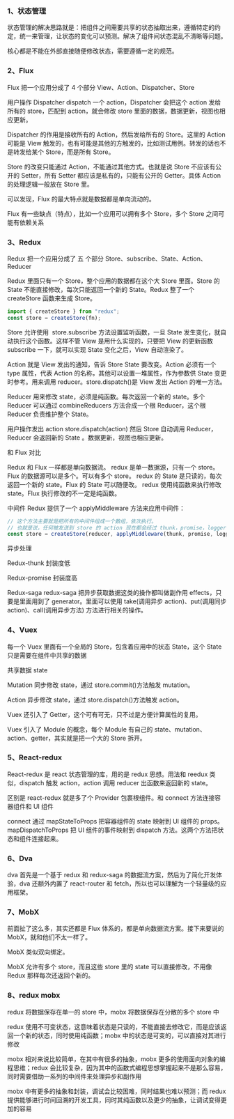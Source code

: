 ### 1、状态管理

状态管理的解决思路就是：把组件之间需要共享的状态抽取出来，遵循特定的约定，统一来管理，让状态的变化可以预测。解决了组件间状态混乱不清晰等问题。

核心都是不能在外部直接随便修改状态，需要遵循一定的规范。

### 2、Flux

Flux 把一个应用分成了 4 个部分 View、Action、Dispatcher、Store

用户操作 Dispatcher dispatch 一个 action，Dispatcher 会把这个 action 发给所有的 store，匹配到 action，就会修改 store 里面的数据，数据更新，视图也相应更新。

Dispatcher 的作用是接收所有的 Action，然后发给所有的 Store。这里的 Action 可能是 View 触发的，也有可能是其他的方触发的，比如测试用例。转发的话也不是转发给某个 Store，而是所有 Store。

Store 的改变只能通过 Action，不能通过其他方式。也就是说 Store 不应该有公开的 Setter，所有 Setter 都应该是私有的，只能有公开的 Getter。具体 Action 的处理逻辑一般放在 Store 里。

可以发现，Flux 的最大特点就是数据都是单向流动的。

Flux 有一些缺点（特点），比如一个应用可以拥有多个 Store，多个 Store 之间可能有依赖关系

### 3、Redux

Redux 把一个应用分成了 五 个部分 Store、subscribe、State、Action、Reducer

Redux 里面只有一个 Store，整个应用的数据都在这个大 Store 里面。Store 的 State 不能直接修改，每次只能返回一个新的 State。Redux 整了一个 createStore 函数来生成 Store。

```js
import { createStore } from "redux";
const store = createStore(fn);
```

Store 允许使用  store.subscribe 方法设置监听函数，一旦 State 发生变化，就自动执行这个函数。这样不管 View 是用什么实现的，只要把 View 的更新函数 subscribe 一下，就可以实现 State 变化之后，View 自动渲染了。

Action 就是 View 发出的通知，告诉 Store State 要改变。Action 必须有一个 type 属性，代表 Action 的名称，其他可以设置一堆属性，作为参数供 State 变更时参考。用来调用 reducer。store.dispatch()是 View 发出 Action 的唯一方法。

Reducer 用来修改 state，必须是纯函数。每次返回一个新的 state。多个 Reducer 可以通过 combineReducers 方法合成一个根 Reducer，这个根 Reducer 负责维护整个 State。

用户操作发出 action store.dispatch(action) 然后 Store 自动调用 Reducer，Reducer 会返回新的 State 。数据更新，视图也相应更新。

和 Flux 对比

Redux 和 Flux 一样都是单向数据流。
redux 是单一数据源，只有一个 store。Flux 的数据源可以是多个。可以有多个 store。
redux 的 State 是只读的，每次返回一个新的 state。Flux 的 State 可以随便改。
redux 使用纯函数来执行修改 state。Flux 执行修改的不一定是纯函数。

中间件 Redux 提供了一个 applyMiddleware 方法来应用中间件：

```js
// 这个方法主要就是把所有的中间件组成一个数组，依次执行。
// 也就是说，任何被发送到 store 的 action 现在都会经过 thunk，promise，logger 这几个中间件了。
const store = createStore(reducer, applyMiddleware(thunk, promise, logger));
```

异步处理

Redux-thunk 封装度低

Redux-promise 封装度高

Redux-saga redux-saga 把异步获取数据这类的操作都叫做副作用 effects，只要是里面用到了 generator。里面可以使用 take(调用异步 action)、put(调用同步 action)、call(调用异步方法) 方法进行相关的操作。

### 4、Vuex

每一个 Vuex 里面有一个全局的 Store，包含着应用中的状态 State，这个 State 只是需要在组件中共享的数据

共享数据 state

Mutation 同步修改 state，通过 store.commit()方法触发 mutation。

Action 异步修改 state，通过 store.dispatch()方法触发 action。

Vuex 还引入了 Getter，这个可有可无，只不过是方便计算属性的复用。

Vuex 引入了 Module 的概念，每个 Module 有自己的 state、mutation、action、getter，其实就是把一个大的 Store 拆开。

### 5、React-redux

React-redux 是 react 状态管理的库，用的是 redux 思想。用法和 reedux 类似，dispatch 触发 action，action 调用 reducer 出函数来返回新的 state。

区别是 react-redux 就是多了个 Provider 包裹根组件。和 connect 方法连接容器组件和 UI 组件

connect 通过 mapStateToProps 把容器组件的 state 映射到 UI 组件的 props。mapDispatchToProps 把 UI 组件的事件映射到 dispatch 方法。这两个方法把状态和组件连接起来。

### 6、Dva

dva 首先是一个基于 redux 和 redux-saga 的数据流方案，然后为了简化开发体验，dva 还额外内置了 react-router 和 fetch，所以也可以理解为一个轻量级的应用框架。

### 7、MobX

前面扯了这么多，其实还都是 Flux 体系的，都是单向数据流方案。接下来要说的 MobX，就和他们不太一样了。

MobX 类似双向绑定。

MobX 允许有多个 store，而且这些 store 里的 state 可以直接修改，不用像 Redux 那样每次还返回个新的。

### 8、redux mobx

redux 将数据保存在单一的 store 中，mobx 将数据保存在分散的多个 store 中

redux 使用不可变状态，这意味着状态是只读的，不能直接去修改它，而是应该返回一个新的状态，同时使用纯函数；mobx 中的状态是可变的，可以直接对其进行修改

mobx 相对来说比较简单，在其中有很多的抽象，mobx 更多的使用面向对象的编程思维；redux 会比较复杂，因为其中的函数式编程思想掌握起来不是那么容易，同时需要借助一系列的中间件来处理异步和副作用

mobx 中有更多的抽象和封装，调试会比较困难，同时结果也难以预测；而 redux 提供能够进行时间回溯的开发工具，同时其纯函数以及更少的抽象，让调试变得更加的容易
